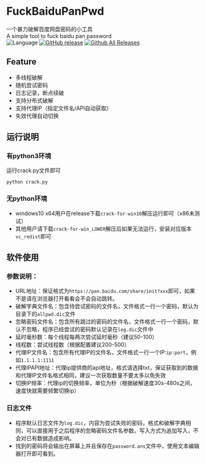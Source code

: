 # FuckBaiduPanPwd
一个暴力破解百度网盘密码的小工具\
 A simple tool to fuck baidu pan password\
![Language][1]
[![GitHub release][2]][3]
[![Github All Releases][4]][5]

## Feature
- 多线程破解
- 随机尝试密码
- 日志记录，断点续破
- 支持分布式破解
- 支持代理IP（指定文件名/API自动获取）
- 失效代理自动切换

## 运行说明
### 有python3环境
运行crack.py文件即可

    python crack.py

### 无python环境
- windows10 x64用户在release下载`crack-for-win10`解压运行即可（x86未测试）
- 其他用户请下载`crack-for-win_LOWER`解压后如果无法运行，安装对应版本`vc_redist`即可

## 软件使用
### 参数说明：
- URL地址：保证格式为`https://pan.baidu.com/share/init?xxx`即可，如果不是请在浏览器打开看看会不会自动跳转。
- 破解字典文件名：包含待尝试密码的文件名，文件格式一行一个密码，默认为目录下的`allpwd.dic`文件
- 忽略密码文件名：包含所有跳过的密码的文件名，文件格式一行一个密码，默认不忽略，程序已经尝试的密码默认记录在`log.dic`文件中
- 延时毫秒数：每个线程每两次尝试延时毫秒（建议50-100）
- 线程数：尝试线程数（根据配置建议200-500）
- 代理IP文件名：包含所有代理IP的文件名，文件格式一行一个IP:`ip:port`，例如`1.1.1.1:1111`
- 代理IPAPI地址：代理ip提供商的api地址，格式请选择txt，保证获取到的数据和代理IP文件名格式相同，建议一次获取数量不要太多以免失效
- 切换IP频率：代理ip的切换频率，单位为秒（根据破解速度30s-480s之间，速度快就需要频繁切换ip）

### 日志文件
- 程序默认日志文件为`log.dic`，内容为尝试失败的密码，格式和破解字典相同，可以直接用于之后程序的忽略密码文件名参数。写入方式为追加写入，不会对已有数据造成影响。
- 找到的密码将会输出在屏幕上并且保存在`password.ans`文件中，使用文本编辑器打开即可看到。

[1]:https://img.shields.io/badge/Language-Python3-red.svg
[2]:https://img.shields.io/github/release/mxwxz/FuckBaiduPanPwd.svg
[3]:https://github.com/MXWXZ/FuckBaiduPanPwd/releases
[4]:https://img.shields.io/github/downloads/mxwxz/FuckBaiduPanPwd/total.svg
[5]:https://github.com/MXWXZ/FuckBaiduPanPwd/releases